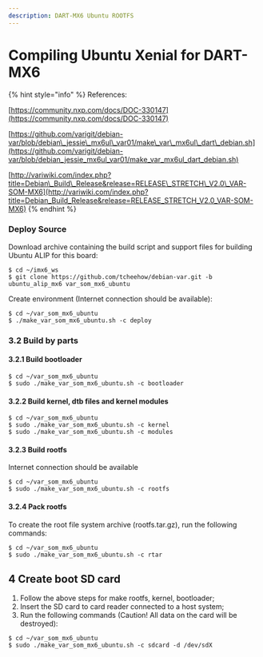 ```yaml
---
description: DART-MX6 Ubuntu ROOTFS
---
```


# Compiling Ubuntu Xenial for DART-MX6



{% hint style="info" %}
References:

[https://community.nxp.com/docs/DOC-330147](https://community.nxp.com/docs/DOC-330147)

[https://github.com/varigit/debian-var/blob/debian\_jessie\_mx6ul\_var01/make\_var\_mx6ul\_dart\_debian.sh](https://github.com/varigit/debian-var/blob/debian_jessie_mx6ul_var01/make_var_mx6ul_dart_debian.sh)

[http://variwiki.com/index.php?title=Debian\_Build\_Release&release=RELEASE\_STRETCH\_V2.0\_VAR-SOM-MX6](http://variwiki.com/index.php?title=Debian_Build_Release&release=RELEASE_STRETCH_V2.0_VAR-SOM-MX6)
{% endhint %}

### Deploy Source

Download archive containing the build script and support files for building Ubuntu ALIP for this board:

```text
$ cd ~/imx6_ws
$ git clone https://github.com/tcheehow/debian-var.git -b ubuntu_alip_mx6 var_som_mx6_ubuntu
```

Create environment \(Internet connection should be available\):

```text
$ cd ~/var_som_mx6_ubuntu
$ ./make_var_som_mx6_ubuntu.sh -c deploy
```

### 3.2 Build by parts

#### 3.2.1 Build bootloader

```text
$ cd ~/var_som_mx6_ubuntu
$ sudo ./make_var_som_mx6_ubuntu.sh -c bootloader
```

#### 3.2.2 Build kernel, dtb files and kernel modules

```text
$ cd ~/var_som_mx6_ubuntu
$ sudo ./make_var_som_mx6_ubuntu.sh -c kernel
$ sudo ./make_var_som_mx6_ubuntu.sh -c modules
```

#### 3.2.3 Build rootfs

Internet connection should be available

```text
$ cd ~/var_som_mx6_ubuntu
$ sudo ./make_var_som_mx6_ubuntu.sh -c rootfs
```

#### 3.2.4 Pack rootfs

To create the root file system archive \(rootfs.tar.gz\), run the following commands:

```text
$ cd ~/var_som_mx6_ubuntu
$ sudo ./make_var_som_mx6_ubuntu.sh -c rtar
```

## 4 Create boot SD card

1. Follow the above steps for make rootfs, kernel, bootloader;
2. Insert the SD card to card reader connected to a host system;
3. Run the following commands \(Caution! All data on the card will be destroyed\):

```text
$ cd ~/var_som_mx6_ubuntu
$ sudo ./make_var_som_mx6_ubuntu.sh -c sdcard -d /dev/sdX
```



























